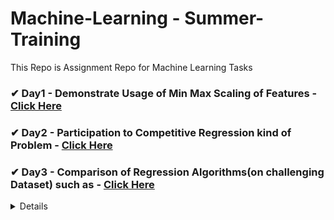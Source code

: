 # **Machine-Learning - Summer-Training**
This Repo is Assignment Repo for Machine Learning Tasks

### ✔ Day1 - Demonstrate Usage of Min Max Scaling of Features  -  [Click Here](https://github.com/Rishabh8827/Machine-Learning---Summer-Training/tree/main/Day%201)

### ✔ Day2 - Participation to Competitive Regression kind of Problem - [Click Here](https://github.com/Rishabh8827/Machine-Learning---Summer-Training/tree/main/Day%202)

### ✔ Day3 - Comparison of Regression Algorithms(on challenging Dataset) such as - [Click Here](https://github.com/Rishabh8827/Machine-Learning---Summer-Training/tree/main/Day%203)
   <details>
   - ##### 3.0  Linear Regression,
   - ##### 3.1  Multiple Linear Regression,
   - ##### 3.2  Polynomial Regression,
   - ##### 3.3  Support Vector Regressor,
   - ##### 3.4  Decision Tree Regressor,
   - ##### 3.5  Random Forest Regressor,
   <\details>
   
### ✔ Day 4 - Comparative analysis of classification algorithm on any classification dataset - [Click Here](https://github.com/Rishabh8827/Machine-Learning---Summer-Training/tree/main/Day%204)
   - ##### 4.0 : Logistic Regression
   - ##### 4.1 : Decision Tree Classifier
   - ##### 4.2 : Random Forest Classifier
   - ##### 4.3 : Support Vector Classifier
   - ##### 4.4 : K Neighbors Classifier

### Day 5 - Applying and comparing KMeans / Hierarchical or other clustering algorithm on some challenging dataset - ⏱Pending(June, 27 2022)⏱
   - ##### 5.1 : K-means Clustering
   - ##### 5.2 : Hierarchical-Based Clustering
   - ##### 5.3 : DBSCAN Clustering
   - ##### 5.4 : Isolation Forest Clustering
   - ##### 5.5 : Gaussian Mixture Clustering

